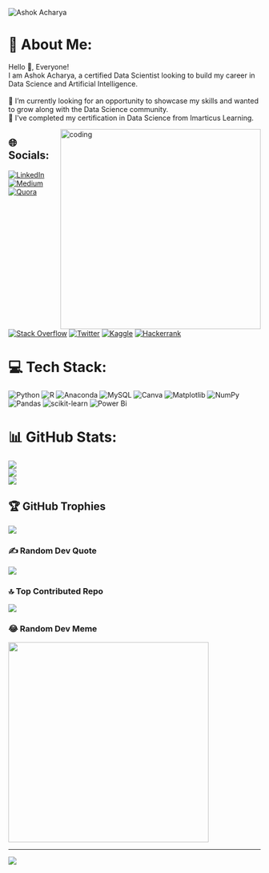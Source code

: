 ![Ashok Acharya](https://github.com/aashok30/aashok30/assets/101622691/e4ac2e0b-5317-40f7-a61d-b934e6889c39)

# 💫 About Me:
Hello 👋, Everyone!<br>I am Ashok Acharya, a certified Data Scientist looking to build my career in Data Science and Artificial Intelligence.<br><br>🔭 I’m currently looking for an opportunity to showcase my skills and wanted to grow along with the Data Science community.<br>🌱 I've completed my certification in Data Science from Imarticus Learning.

<img align="right" alt="coding" width="400" src="https://media1.tenor.com/images/cd37fa49c983ac905df0016fd5b6a2ee/tenor.gif?itemid=13165216">


## 🌐 Socials:
[![LinkedIn](https://img.shields.io/badge/LinkedIn-%230077B5.svg?logo=linkedin&logoColor=white)](https://linkedin.com/in/https://www.linkedin.com/in/ashok-acharya-2048921a1/) [![Medium](https://img.shields.io/badge/Medium-12100E?logo=medium&logoColor=white)](https://medium.com/@https://medium.com/@aashokaacharya) [![Quora](https://img.shields.io/badge/Quora-%23B92B27.svg?logo=Quora&logoColor=white)](https://quora.com/profile/https://www.quora.com/profile/Ashok-Acharya-41) [![Stack Overflow](https://img.shields.io/badge/-Stackoverflow-FE7A16?logo=stack-overflow&logoColor=white)](https://stackoverflow.com/users/https://stackoverflow.com/users/21510552/ashok-acharya) [![Twitter](https://img.shields.io/badge/Twitter-%231DA1F2.svg?logo=Twitter&logoColor=white)](https://twitter.com/https://twitter.com/aashok_aacharya) [![Kaggle](https://img.shields.io/badge/Kaggle-%23E4405F.svg?logo=Kaggle&logoColor=white)](https://www.kaggle.com/aashokaacharya) 
[![Hackerrank](https://img.shields.io/badge/Hackerrank-1769ff?logo=hackerrank&logoColor=white)](https://www.hackerrank.com/aashokaacharya?hr_r=1)



# 💻 Tech Stack:
![Python](https://img.shields.io/badge/python-3670A0?style=for-the-badge&logo=python&logoColor=ffdd54) ![R](https://img.shields.io/badge/r-%23276DC3.svg?style=for-the-badge&logo=r&logoColor=white) ![Anaconda](https://img.shields.io/badge/Anaconda-%2344A833.svg?style=for-the-badge&logo=anaconda&logoColor=white) ![MySQL](https://img.shields.io/badge/mysql-%2300000f.svg?style=for-the-badge&logo=mysql&logoColor=white) ![Canva](https://img.shields.io/badge/Canva-%2300C4CC.svg?style=for-the-badge&logo=Canva&logoColor=white) ![Matplotlib](https://img.shields.io/badge/Matplotlib-%23ffffff.svg?style=for-the-badge&logo=Matplotlib&logoColor=black) ![NumPy](https://img.shields.io/badge/numpy-%23013243.svg?style=for-the-badge&logo=numpy&logoColor=white) ![Pandas](https://img.shields.io/badge/pandas-%23150458.svg?style=for-the-badge&logo=pandas&logoColor=white) ![scikit-learn](https://img.shields.io/badge/scikit--learn-%23F7931E.svg?style=for-the-badge&logo=scikit-learn&logoColor=white) ![Power Bi](https://img.shields.io/badge/power_bi-F2C811?style=for-the-badge&logo=powerbi&logoColor=black)

# 📊 GitHub Stats:
![](https://github-readme-stats.vercel.app/api?username=aashok30&theme=dark&hide_border=false&include_all_commits=false&count_private=false)<br/>
![](https://github-readme-streak-stats.herokuapp.com/?user=aashok30&theme=dark&hide_border=false)<br/>
![](https://github-readme-stats.vercel.app/api/top-langs/?username=aashok30&theme=dark&hide_border=false&include_all_commits=false&count_private=false&layout=compact)

## 🏆 GitHub Trophies
![](https://github-profile-trophy.vercel.app/?username=aashok30&theme=radical&no-frame=false&no-bg=true&margin-w=4)

### ✍️ Random Dev Quote
![](https://quotes-github-readme.vercel.app/api?type=horizontal&theme=radical)

### 🔝 Top Contributed Repo
![](https://github-contributor-stats.vercel.app/api?username=aashok30&limit=5&theme=dark&combine_all_yearly_contributions=true)

### 😂 Random Dev Meme
<img src='https://randommeme-five.vercel.app/' style="height: 400px;"/>

---
[![](https://visitcount.itsvg.in/api?id=aashok30&icon=0&color=0)](https://visitcount.itsvg.in)

<!-- Proudly created with GPRM ( https://gprm.itsvg.in ) -->

